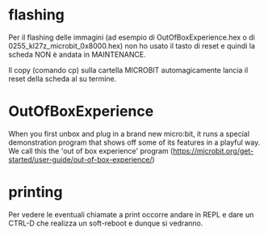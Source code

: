 


# flashing

Per il flashing delle immagini (ad esempio di OutOfBoxExperience.hex
o di 0255_kl27z_microbit_0x8000.hex) non ho usato il tasto di reset
e quindi la scheda NON è andata in MAINTENANCE.

Il copy (comando cp) sulla cartella MICROBIT automagicamente lancia il reset
della scheda al su termine.


# OutOfBoxExperience

When you first unbox and plug in a brand new micro:bit, it runs a special demonstration program that shows off some of its features in a playful way. We call this the 'out of box experience' program (https://microbit.org/get-started/user-guide/out-of-box-experience/)

# printing

Per vedere le eventuali chiamate a print occorre andare in REPL e dare un CTRL-D
che realizza un soft-reboot e dunque si vedranno.

